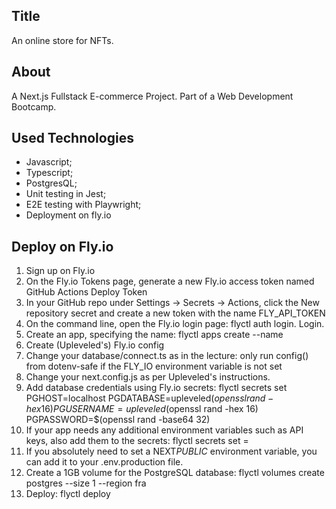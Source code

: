 ## Title

An online store for NFTs.

## About

A Next.js Fullstack E-commerce Project. Part of a Web Development Bootcamp.

## Used Technologies

- Javascript;
- Typescript;
- PostgresQL;
- Unit testing in Jest;
- E2E testing with Playwright;
- Deployment on fly.io

## Deploy on Fly.io

1. Sign up on Fly.io
2. On the Fly.io Tokens page, generate a new Fly.io access token named GitHub Actions Deploy Token
3. In your GitHub repo under Settings → Secrets → Actions, click the New repository secret and create a new token with the name FLY_API_TOKEN
4. On the command line, open the Fly.io login page: flyctl auth login. Login.
5. Create an app, specifying the name: flyctl apps create --name <app name>
6. Create (Upleveled's) Fly.io config
7. Change your database/connect.ts as in the lecture: only run config() from dotenv-safe if the FLY_IO environment variable is not set
8. Change your next.config.js as per Upleveled's instructions.
9. Add database credentials using Fly.io secrets: flyctl secrets set PGHOST=localhost PGDATABASE=upleveled$(openssl rand -hex 16) PGUSERNAME=upleveled$(openssl rand -hex 16) PGPASSWORD=$(openssl rand -base64 32)
10. If your app needs any additional environment variables such as API keys, also add them to the secrets: flyctl secrets set <secret name>=<secret value>
11. If you absolutely need to set a NEXT*PUBLIC* environment variable, you can add it to your .env.production file.
12. Create a 1GB volume for the PostgreSQL database: flyctl volumes create postgres --size 1 --region fra
13. Deploy: flyctl deploy
